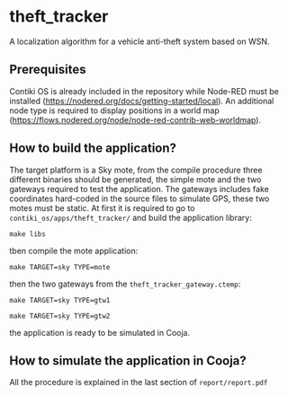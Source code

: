 # theft_tracker
A localization algorithm for a vehicle anti-theft system based on WSN.

## Prerequisites

Contiki OS is already included in the repository while Node-RED must be installed (https://nodered.org/docs/getting-started/local).
An additional node type is required to display positions in a world map (https://flows.nodered.org/node/node-red-contrib-web-worldmap).

## How to build the application?

The target platform is a Sky mote, from the compile procedure three different binaries should be generated, the simple mote and the two gateways required
to test the application. The gateways includes fake coordinates hard-coded in the source files to simulate GPS, these two motes must be static. 
At first it is required to go to `contiki_os/apps/theft_tracker/` and build the application library:

 `make libs`
 
 tben compile the mote application:
 
 `make TARGET=sky TYPE=mote`
 
 then the two gateways from the `theft_tracker_gateway.ctemp`:
 
 `make TARGET=sky TYPE=gtw1`
 
 `make TARGET=sky TYPE=gtw2`
 
 the application is ready to be simulated in Cooja.
 
 ## How to simulate the application in Cooja?
 
 All the procedure is explained in the last section of `report/report.pdf`

